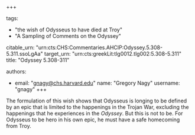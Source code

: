 +++

tags:
- "the wish of Odysseus to have died at Troy"
- "A Sampling of Comments on the Odyssey"

citable_urn: "urn:cts:CHS:Commentaries.AHCIP:Odyssey.5.308-5.311.ssoLgAa"
target_urn: "urn:cts:greekLit:tlg0012.tlg002:5.308-5.311"
title: "Odyssey 5.308-311"

authors:
- email: "gnagy@chs.harvard.edu"
  name: "Gregory Nagy"
  username: "gnagy"
+++

<p>The formulation of this wish shows that Odysseus is longing to be defined by an epic that is limited to the happenings in the Trojan War, excluding the happenings that he experiences in the <em>Odyssey</em>. But this is not to be. For Odysseus to be hero in his own epic, he must have a safe homecoming from Troy. </p>